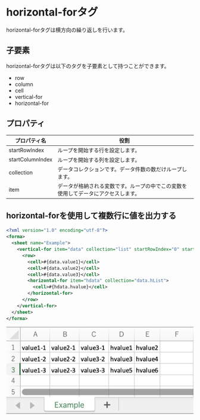 # horizontal-forタグ

horizontal-forタグは横方向の繰り返しを行います。

## 子要素

horizontal-forタグは以下のタグを子要素として持つことができます。

- row
- column
- cell
- vertical-for
- horizontal-for

## プロパティ

| プロパティ名 | 役割 |
| --- | --- |
| startRowIndex | ループを開始する行を設定します。 |
| startColumnIndex | ループを開始する列を設定します。 |
| collection | データコレクションです。データ件数の数だけループします。 |
| item | データが格納される変数です。ループの中でこの変数を使用してデータにアクセスします。 |

## horizontal-forを使用して複数行に値を出力する

```xml
<?xml version="1.0" encoding="utf-8"?>
<forma>
  <sheet name="Example">
    <vertical-for item="data" collection="list" startRowIndex="0" startColumnIndex="0">
      <row>
        <cell>#{data.value1}</cell>
        <cell>#{data.value2}</cell>
        <cell>#{data.value3}</cell>
        <horizontal-for item="hdata" collection="data.hList">
          <cell>#{hdata.hvalue}</cell>
        </horizontal-for>
      </row>
    </vertical-for>
  </sheet>
</forma>
```

![Excel](image/writer-horizontal-for-1.svg)
